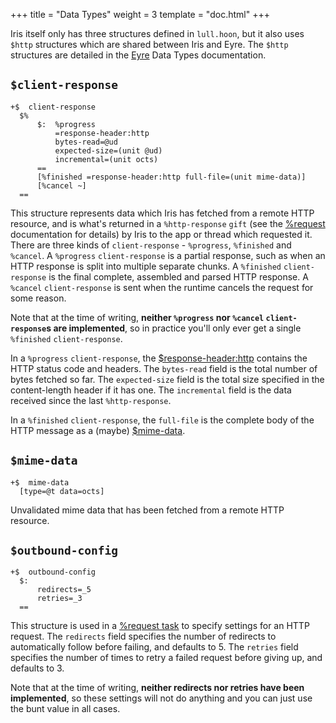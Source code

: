 +++
title = "Data Types"
weight = 3
template = "doc.html"
+++

Iris itself only has three structures defined in `lull.hoon`, but it also uses `$http` structures which are shared between Iris and Eyre. The `$http` structures are detailed in the [Eyre](/docs/arvo/eyre/data-types#http) Data Types documentation.

## `$client-response`

```hoon
+$  client-response
  $%
      $:  %progress
          =response-header:http
          bytes-read=@ud
          expected-size=(unit @ud)
          incremental=(unit octs)
      ==
      [%finished =response-header:http full-file=(unit mime-data)]
      [%cancel ~]
  ==
```

This structure represents data which Iris has fetched from a remote HTTP resource, and is what's returned in a `%http-response` `gift` (see the [%request](/docs/arvo/iris/tasks#request) documentation for details) by Iris to the app or thread which requested it. There are three kinds of `client-response` - `%progress`, `%finished` and `%cancel`. A `%progress` `client-response` is a partial response, such as when an HTTP response is split into multiple separate chunks. A `%finished` `client-response` is the final complete, assembled and parsed HTTP response. A `%cancel` `client-response` is sent when the runtime cancels the request for some reason.

Note that at the time of writing, **neither `%progress` nor `%cancel` `client-response`s are implemented**, so in practice you'll only ever get a single `%finished` `client-response`.

In a `%progress` `client-response`, the [$response-header:http](/docs/arvo/eyre/data-types#response-headerhttp) contains the HTTP status code and headers. The `bytes-read` field is the total number of bytes fetched so far. The `expected-size` field is the total size specified in the content-length header if it has one. The `incremental` field is the data received since the last `%http-response`.

In a `%finished` `client-response`, the `full-file` is the complete body of the HTTP message as a (maybe) [$mime-data](#mime-data).

## `$mime-data`

```hoon
+$  mime-data
  [type=@t data=octs]
```

Unvalidated mime data that has been fetched from a remote HTTP resource.

## `$outbound-config`

```hoon
+$  outbound-config
  $:
      redirects=_5
      retries=_3
  ==
```

This structure is used in a [%request task](/docs/arvo/iris/tasks#request) to specify settings for an HTTP request. The `redirects` field specifies the number of redirects to automatically follow before failing, and defaults to 5. The `retries` field specifies the number of times to retry a failed request before giving up, and defaults to 3.

Note that at the time of writing, **neither redirects nor retries have been implemented**, so these settings will not do anything and you can just use the bunt value in all cases.
